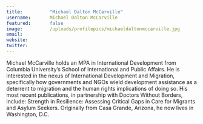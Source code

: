 ```yaml
---
title:          "Michael Dalton McCarville"
username:       Michael Dalton McCarville
featured:       false
image:          /uploads/profilepics/michaeldaltonmccarville.jpg
email:          
website:        
twitter:        
---
```


Michael McCarville holds an MPA in International Development from Columbia University’s School of International and Public Affairs. He is interested in the nexus of International Development and Migration, specifically how governments and NGOs wield development assistance as a deterrent to migration and the human rights implications of doing so. His most recent publications, in partnership with Doctors Without Borders, include: Strength in Resilience: Assessing Critical Gaps in Care for Migrants and Asylum Seekers. Originally from Casa Grande, Arizona, he now lives in Washington, D.C. 
